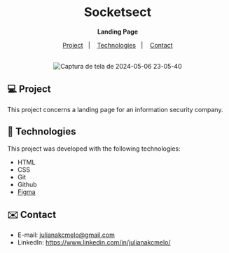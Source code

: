 <div align="center">
  
# Socketsect <br>
**Landing Page** <br>

</div>

<p align="center">
  <a href="#-project">Project</a>&nbsp;&nbsp;&nbsp;|&nbsp;&nbsp;&nbsp;
  <a href="#-tech">Technologies</a>&nbsp;&nbsp;&nbsp;|&nbsp;&nbsp;&nbsp;
  <a href="#-contact">Contact</a><br><br>
</p>


<div align="center">
  
![Captura de tela de 2024-05-06 23-05-40](https://github.com/julianakcmelo/SocketSect/assets/168940325/772605a8-497e-4e38-8e5c-312ba791625b)

</div>

<div id="-project">

## :computer: Project

This project concerns a landing page for an information security company.

</div>

<div id="-tech">

## :rocket: Technologies

This project was developed with the following technologies:

- HTML  
- CSS
- Git
- Github
- [Figma](https://www.figma.com/design/WmpYQBciFwnL8CqV4JibvO/SOCKETSECT?node-id=16%3A106&t=TKnicraPaEmOZoHD-1)
</div>

<div id="-contact">

## :envelope: Contact

- E-mail: julianakcmelo@gmail.com
- LinkedIn: https://www.linkedin.com/in/julianakcmelo/

</div>
